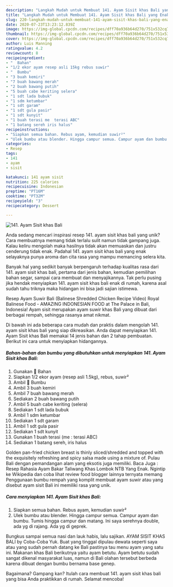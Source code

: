 ```yaml
---
description: "Langkah Mudah untuk Membuat 141. Ayam Sisit khas Bali yang Enak Banget"
title: "Langkah Mudah untuk Membuat 141. Ayam Sisit khas Bali yang Enak Banget"
slug: 220-langkah-mudah-untuk-membuat-141-ayam-sisit-khas-bali-yang-enak-banget
date: 2020-07-23T13:23:12.839Z
image: https://img-global.cpcdn.com/recipes/dff70a936b64d270/751x532cq70/141-ayam-sisit-khas-bali-foto-resep-utama.jpg
thumbnail: https://img-global.cpcdn.com/recipes/dff70a936b64d270/751x532cq70/141-ayam-sisit-khas-bali-foto-resep-utama.jpg
cover: https://img-global.cpcdn.com/recipes/dff70a936b64d270/751x532cq70/141-ayam-sisit-khas-bali-foto-resep-utama.jpg
author: Luis Manning
ratingvalue: 4.2
reviewcount: 8
recipeingredient:
- "  Bahan"
- "1/2 ekor ayam resep asli 15kg rebus suwir"
- "  Bumbu"
- "3 buah kemiri"
- "7 buah bawang merah"
- "2 buah bawang putih"
- "5 buah cabe keriting selera"
- "1 sdt lada bubuk"
- "1 sdm ketumbar"
- "1 sdt garam"
- "1 sdt gula pasir"
- "1 sdt kunyit"
- "1 buah terasi me  terasi ABC"
- "1 batang sereh iris halus"
recipeinstructions:
- "Siapkan semua bahan. Rebus ayam, kemudian suwir²"
- "Ulek bumbu atau blender. Hingga campur semua. Campur ayam dan bumbu. Tumis hingga campur dan matang. Ini saya serehnya double, ada yg di rajang. Ada yg di geprek."
categories:
- Resep
tags:
- 141
- ayam
- sisit

katakunci: 141 ayam sisit 
nutrition: 225 calories
recipecuisine: Indonesian
preptime: "PT16M"
cooktime: "PT32M"
recipeyield: "3"
recipecategory: Dessert

---
```



![141. Ayam Sisit khas Bali](https://img-global.cpcdn.com/recipes/dff70a936b64d270/751x532cq70/141-ayam-sisit-khas-bali-foto-resep-utama.jpg)

Anda sedang mencari inspirasi resep 141. ayam sisit khas bali yang unik? Cara membuatnya memang tidak terlalu sulit namun tidak gampang juga. Kalau keliru mengolah maka hasilnya tidak akan memuaskan dan justru cenderung tidak enak. Padahal 141. ayam sisit khas bali yang enak selayaknya punya aroma dan cita rasa yang mampu memancing selera kita.

Banyak hal yang sedikit banyak berpengaruh terhadap kualitas rasa dari 141. ayam sisit khas bali, pertama dari jenis bahan, kemudian pemilihan bahan segar, sampai cara membuat dan menyajikannya. Tak perlu pusing jika hendak menyiapkan 141. ayam sisit khas bali enak di rumah, karena asal sudah tahu triknya maka hidangan ini bisa jadi sajian istimewa.

Resep Ayam Suwir Bali (Balinese Shredded Chicken Recipe Video) Royal Balinese Food - AMAZING INDONESIAN FOOD at The Palace in Bali, Indonesia! Ayam sisit merupakan ayam suwir khas Bali yang dibuat dari berbagai rempah, sehingga rasanya amat nikmat.


Di bawah ini ada beberapa cara mudah dan praktis dalam mengolah 141. ayam sisit khas bali yang siap dikreasikan. Anda dapat menyiapkan 141. Ayam Sisit khas Bali memakai 14 jenis bahan dan 2 tahap pembuatan. Berikut ini cara untuk menyiapkan hidangannya.

<!--inarticleads1-->

##### Bahan-bahan dan bumbu yang dibutuhkan untuk menyiapkan 141. Ayam Sisit khas Bali:

1. Gunakan  🌸 Bahan
1. Siapkan 1/2 ekor ayam (resep asli 1.5kg), rebus, suwir²
1. Ambil  🌸 Bumbu
1. Ambil 3 buah kemiri
1. Ambil 7 buah bawang merah
1. Sediakan 2 buah bawang putih
1. Ambil 5 buah cabe keriting (selera)
1. Sediakan 1 sdt lada bubuk
1. Ambil 1 sdm ketumbar
1. Sediakan 1 sdt garam
1. Ambil 1 sdt gula pasir
1. Sediakan 1 sdt kunyit
1. Gunakan 1 buah terasi (me : terasi ABC)
1. Sediakan 1 batang sereh, iris halus


Golden pan-fried chicken breast is thinly sliced/shredded and topped with the exquisitely refreshing and spicy salsa made using a mixture of. Pulau Bali dengan pemandangan alam yang eksotis juga memiliki. Baca Juga : Resep Rahasia Ayam Bakar Taliwang Khas Lombok NTB Yang Enak. Ngintip ke Wikipedia dan coba lihat review food blogger lainnya ternyata memang Penggunaan bumbu rempah yang komplit membuat ayam suwir atau yang disebut ayam sisit Bali ini memiliki rasa yang unik. 

<!--inarticleads2-->

##### Cara menyiapkan 141. Ayam Sisit khas Bali:

1. Siapkan semua bahan. Rebus ayam, kemudian suwir²
1. Ulek bumbu atau blender. Hingga campur semua. Campur ayam dan bumbu. Tumis hingga campur dan matang. Ini saya serehnya double, ada yg di rajang. Ada yg di geprek.


Bungkus sampai semua nasi dan lauk habis, lalu sajikan. AYAM SISIT KHAS BALI by Coba-Coba Yuk. Buat yang tinggal dipulau dewata seperti saya atau yang sudah pernah datang ke Bali pastinya tau menu ayam yang satu ini. Makanan khas Bali berikutnya yaitu ayam betutu. Ayam betutu sudah sangat dikenal masyarakat luas, namun di Bali olahan tersebut berbeda karena dibuat dengan bumbu bernama base genep. 

Bagaimana? Gampang kan? Itulah cara membuat 141. ayam sisit khas bali yang bisa Anda praktikkan di rumah. Selamat mencoba!
